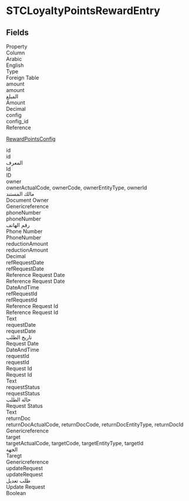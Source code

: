 # STCLoyaltyPointsRewardEntry

<ContentFilter/>

<div class='searchable'>

## Fields

<div class="nama-table">
<div class="row header-row">
<div class="cell">Property</div>
<div class="cell">Column</div>
<div class="cell">Arabic</div>
<div class="cell">English</div>
<div class="cell">Type</div>
<div class="cell">Foreign Table</div>
</div><div class="row searchable" id="amount">
<div class="cell" data-label="Property">amount</div>
<div class="cell" data-label="Column">amount</div>
<div class="cell" data-label="Arabic"> المبلغ</div>
<div class="cell" data-label="English"> Amount</div>
<div class="cell" data-label="Type">Decimal</div>

</div>

<div class="row searchable" id="config">
<div class="cell" data-label="Property">config</div>
<div class="cell" data-label="Column">config_id</div>
<div class="cell" data-label="Arabic"></div>
<div class="cell" data-label="English"></div>
<div class="cell" data-label="Type">Reference</div>
<div class="cell" data-label="Foreign Table">

 [RewardPointsConfig](/modules/basic-external-reward-points/RewardPointsConfig.md) 
</div>
</div>

<div class="row searchable" id="id">
<div class="cell" data-label="Property">id</div>
<div class="cell" data-label="Column">id</div>
<div class="cell" data-label="Arabic">المعرف</div>
<div class="cell" data-label="English">Id</div>
<div class="cell" data-label="Type">ID</div>

</div>

<div class="row searchable" id="owner">
<div class="cell" data-label="Property">owner</div>
<div class="cell gen-ref-column" data-label="Column">ownerActualCode,  ownerCode,  ownerEntityType,  ownerId</div>
<div class="cell" data-label="Arabic"> مالك المستند</div>
<div class="cell" data-label="English"> Document Owner</div>
<div class="cell" data-label="Type">Genericreference</div>

</div>

<div class="row searchable" id="phoneNumber">
<div class="cell" data-label="Property">phoneNumber</div>
<div class="cell" data-label="Column">phoneNumber</div>
<div class="cell" data-label="Arabic">رقم الهاتف</div>
<div class="cell" data-label="English">Phone Number</div>
<div class="cell" data-label="Type">PhoneNumber</div>

</div>

<div class="row searchable" id="reductionAmount">
<div class="cell" data-label="Property">reductionAmount</div>
<div class="cell" data-label="Column">reductionAmount</div>
<div class="cell" data-label="Arabic"></div>
<div class="cell" data-label="English"></div>
<div class="cell" data-label="Type">Decimal</div>

</div>

<div class="row searchable" id="refRequestDate">
<div class="cell" data-label="Property">refRequestDate</div>
<div class="cell" data-label="Column">refRequestDate</div>
<div class="cell" data-label="Arabic">Reference Request Date</div>
<div class="cell" data-label="English">Reference Request Date</div>
<div class="cell" data-label="Type">DateAndTime</div>

</div>

<div class="row searchable" id="refRequestId">
<div class="cell" data-label="Property">refRequestId</div>
<div class="cell" data-label="Column">refRequestId</div>
<div class="cell" data-label="Arabic">Reference Request Id</div>
<div class="cell" data-label="English">Reference Request Id</div>
<div class="cell" data-label="Type">Text</div>

</div>

<div class="row searchable" id="requestDate">
<div class="cell" data-label="Property">requestDate</div>
<div class="cell" data-label="Column">requestDate</div>
<div class="cell" data-label="Arabic">تاريخ الطلب</div>
<div class="cell" data-label="English">Request Date</div>
<div class="cell" data-label="Type">DateAndTime</div>

</div>

<div class="row searchable" id="requestId">
<div class="cell" data-label="Property">requestId</div>
<div class="cell" data-label="Column">requestId</div>
<div class="cell" data-label="Arabic">Request Id</div>
<div class="cell" data-label="English">Request Id</div>
<div class="cell" data-label="Type">Text</div>

</div>

<div class="row searchable" id="requestStatus">
<div class="cell" data-label="Property">requestStatus</div>
<div class="cell" data-label="Column">requestStatus</div>
<div class="cell" data-label="Arabic">حالة الطلب</div>
<div class="cell" data-label="English">Request Status</div>
<div class="cell" data-label="Type">Text</div>

</div>

<div class="row searchable" id="returnDoc">
<div class="cell" data-label="Property">returnDoc</div>
<div class="cell gen-ref-column" data-label="Column">returnDocActualCode,  returnDocCode,  returnDocEntityType,  returnDocId</div>
<div class="cell" data-label="Arabic"></div>
<div class="cell" data-label="English"></div>
<div class="cell" data-label="Type">Genericreference</div>

</div>

<div class="row searchable" id="target">
<div class="cell" data-label="Property">target</div>
<div class="cell gen-ref-column" data-label="Column">targetActualCode,  targetCode,  targetEntityType,  targetId</div>
<div class="cell" data-label="Arabic">الجهة</div>
<div class="cell" data-label="English">Taregt</div>
<div class="cell" data-label="Type">Genericreference</div>

</div>

<div class="row searchable" id="updateRequest">
<div class="cell" data-label="Property">updateRequest</div>
<div class="cell" data-label="Column">updateRequest</div>
<div class="cell" data-label="Arabic">طلب تعديل</div>
<div class="cell" data-label="English">Update Request</div>
<div class="cell" data-label="Type">Boolean</div>

</div>


</div>
</div>

